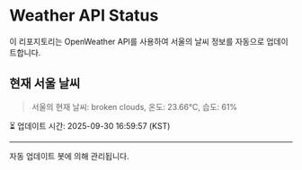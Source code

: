 
# Weather API Status

이 리포지토리는 OpenWeather API를 사용하여 서울의 날씨 정보를 자동으로 업데이트합니다.

## 현재 서울 날씨
> 서울의 현재 날씨: broken clouds, 온도: 23.66°C, 습도: 61%

⏳ 업데이트 시간: 2025-09-30 16:59:57 (KST)

---
자동 업데이트 봇에 의해 관리됩니다.
